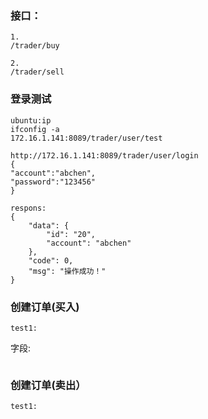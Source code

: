 
### 接口：
```
1.
/trader/buy

2.
/trader/sell
```
### 登录测试
```
ubuntu:ip
ifconfig -a
172.16.1.141:8089/trader/user/test

http://172.16.1.141:8089/trader/user/login
{
"account":"abchen",
"password":"123456"
}

respons:
{
    "data": {
        "id": "20",
        "account": "abchen"
    },
    "code": 0,
    "msg": "操作成功！"
}
```
### 创建订单(买入)
```
test1:
```
字段:
```

```


### 创建订单(卖出）
```
test1:
```
